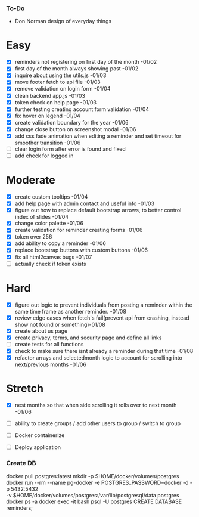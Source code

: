 ### To-Do

- Don Norman design of everyday things

# Easy
- [x] reminders not registering on first day of the month -01/02
- [x] first day of the month always showing past -01/02
- [x] inquire about using the utils.js -01/03
- [x] move footer fetch to api file -01/03
- [x] remove validation on login form -01/04
- [x] clean backend app.js -01/03
- [x] token check on help page -01/03
- [x] further testing creating account form validation -01/04
- [x] fix hover on legend -01/04
- [x] create validation boundary for the year -01/06
- [x] change close button on screenshot modal -01/06
- [x] add css fade animation when editing a reminder and set timeout for smoother transition -01/06
- [ ] clear login form after error is found and fixed
- [ ] add check for logged in

# Moderate
- [x] create custom tooltips -01/04
- [x] add help page with admin contact and useful info -01/03
- [x] figure out how to replace default bootstrap arrows, to better control index of slides -01/04
- [x] change color palette -01/06
- [x] create validation for reminder creating forms -01/06
- [x] token over 256
- [x] add ability to copy a reminder -01/06
- [x] replace bootstrap buttons with custom buttons -01/06
- [x] fix all html2canvas bugs -01/07
- [ ] actually check if token exists

# Hard
- [x] figure out logic to prevent individuals from posting a reminder within the same time frame as another reminder. -01/08
- [x] review edge cases when fetch's fail(prevent api from crashing, instead show not found or something)-01/08
- [x] create about us page
- [x] create privacy, terms, and security page and define all links
- [ ] create tests for all functions
- [x] check to make sure there isnt already a reminder during that time -01/08
- [x] refactor arrays and selectedmonth logic to account for scrolling into next/previous months -01/06

# Stretch
- [x] nest months so that when side scrolling it rolls over to next month -01/06
- [ ] ability to create groups / add other users to group / switch to group 
- [ ] Docker containerize
- [ ] Deploy application


### Create DB

docker pull postgres:latest
mkdir -p $HOME/docker/volumes/postgres
docker run --rm --name pg-docker -e POSTGRES_PASSWORD=docker -d -p 5432:5432 \
-v $HOME/docker/volumes/postgres:/var/lib/postgresql/data postgres
docker ps -a
docker exec -it <Container-ID> bash
psql -U postgres
CREATE DATABASE reminders;



